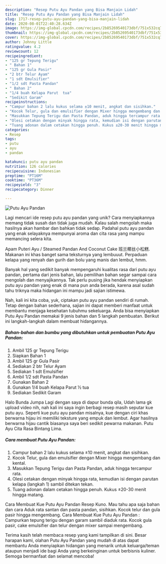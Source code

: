 ```yaml
---
description: "Resep Putu Ayu Pandan yang Bisa Manjain Lidah"
title: "Resep Putu Ayu Pandan yang Bisa Manjain Lidah"
slug: 1717-resep-putu-ayu-pandan-yang-bisa-manjain-lidah
date: 2020-08-01T22:40:28.634Z
image: https://img-global.cpcdn.com/recipes/2b85269540173dbf/751x532cq70/putu-ayu-pandan-foto-resep-utama.jpg
thumbnail: https://img-global.cpcdn.com/recipes/2b85269540173dbf/751x532cq70/putu-ayu-pandan-foto-resep-utama.jpg
cover: https://img-global.cpcdn.com/recipes/2b85269540173dbf/751x532cq70/putu-ayu-pandan-foto-resep-utama.jpg
author: Johnny Little
ratingvalue: 4.2
reviewcount: 12
recipeingredient:
- "125 gr Tepung Terigu"
- " Bahan 1"
- "125 gr Gula Pasir"
- "2 btr Telur Ayam"
- "1 sdt Emulsifier"
- "1/2 sdt Pasta Pandan"
- " Bahan 2"
- "1/4 buah Kelapa Parut  tua"
- "Sedikit Garam"
recipeinstructions:
- "Campur bahan 2 lalu kukus selama ±10 menit, angkat dan sisihkan."
- "Kocok Telur, gula dan emulsifier dengan Mixer hingga mengembang dan kental."
- "Masukkan Tepung Terigu dan Pasta Pandan, aduk hingga tercampur rata."
- "Olesi cetakan dengan minyak hingga rata, kemudian isi dengan parutan kelapa (langkah 1) sambil ditekan tekan."
- "Tuang adonan dalam cetakan hingga penuh. Kukus ±20-30 menit hingga matang."
categories:
- Resep
tags:
- putu
- ayu
- pandan

katakunci: putu ayu pandan 
nutrition: 126 calories
recipecuisine: Indonesian
preptime: "PT16M"
cooktime: "PT36M"
recipeyield: "3"
recipecategory: Dinner

---
```



![Putu Ayu Pandan](https://img-global.cpcdn.com/recipes/2b85269540173dbf/751x532cq70/putu-ayu-pandan-foto-resep-utama.jpg)

Lagi mencari ide resep putu ayu pandan yang unik? Cara menyiapkannya memang tidak susah dan tidak juga mudah. Kalau salah mengolah maka hasilnya akan hambar dan bahkan tidak sedap. Padahal putu ayu pandan yang enak selayaknya mempunyai aroma dan cita rasa yang mampu memancing selera kita.

Apam Puteri Ayu / Steamed Pandan And Coconut Cake 班兰椰丝小松糕. Makanan ini khas banget sama teksturnya yang lembuuut. Perpaduan kelapa yang renyah dan gurih dan bolu yang manis dan lembut, hmm.

Banyak hal yang sedikit banyak mempengaruhi kualitas rasa dari putu ayu pandan, pertama dari jenis bahan, lalu pemilihan bahan segar sampai cara mengolah dan menyajikannya. Tak perlu pusing jika hendak menyiapkan putu ayu pandan yang enak di mana pun anda berada, karena asal sudah tahu triknya maka hidangan ini mampu jadi sajian istimewa.


Nah, kali ini kita coba, yuk, ciptakan putu ayu pandan sendiri di rumah. Tetap dengan bahan sederhana, sajian ini dapat memberi manfaat untuk membantu menjaga kesehatan tubuhmu sekeluarga. Anda bisa menyiapkan Putu Ayu Pandan memakai 9 jenis bahan dan 5 langkah pembuatan. Berikut ini langkah-langkah dalam membuat hidangannya.

<!--inarticleads1-->

##### Bahan-bahan dan bumbu yang dibutuhkan untuk pembuatan Putu Ayu Pandan:

1. Ambil 125 gr Tepung Terigu
1. Siapkan  Bahan 1
1. Ambil 125 gr Gula Pasir
1. Sediakan 2 btr Telur Ayam
1. Sediakan 1 sdt Emulsifier
1. Ambil 1/2 sdt Pasta Pandan
1. Gunakan  Bahan 2
1. Gunakan 1/4 buah Kelapa Parut ½ tua
1. Sediakan Sedikit Garam


Halo Bunda Jumpa Lagi dengan saya di dapur bunda qila, Udah lama gk upload video nih, nah kali ini saya ingin berbagi resep masih seputar kue putu ayu. Seperti kue putu ayu pandan misalnya, kue dengan ciri khas berwarna hijau ini memiliki teksture yang empuk dan lembut. Agar hasilnya berwarna hijau cantik biasanya saya beri sedikit pewarna makanan. Putu Ayu Cita Rasa Bintang Lima. 

<!--inarticleads2-->

##### Cara membuat Putu Ayu Pandan:

1. Campur bahan 2 lalu kukus selama ±10 menit, angkat dan sisihkan.
1. Kocok Telur, gula dan emulsifier dengan Mixer hingga mengembang dan kental.
1. Masukkan Tepung Terigu dan Pasta Pandan, aduk hingga tercampur rata.
1. Olesi cetakan dengan minyak hingga rata, kemudian isi dengan parutan kelapa (langkah 1) sambil ditekan tekan.
1. Tuang adonan dalam cetakan hingga penuh. Kukus ±20-30 menit hingga matang.


Cara Membuat Kue Putu Ayu Pandan Resep Kuno. Mau tahu apa saja bahan dan cara Aduk rata santan dan pasta pandan, sisihkan. Kocok telur dan gula pasir hingga mengembang. Cara Membuat Kue Putu Ayu Pandan : Campurkan tepung terigu dengan garam sambil diaduk rata. Kocok gula pasir, cake emulsifier dan telur dengan mixer sampai mengembang. 

Terima kasih telah membaca resep yang kami tampilkan di sini. Besar harapan kami, olahan Putu Ayu Pandan yang mudah di atas dapat membantu Anda menyiapkan hidangan yang menarik untuk keluarga/teman ataupun menjadi ide bagi Anda yang berkeinginan untuk berbisnis kuliner. Semoga bermanfaat dan selamat mencoba!
